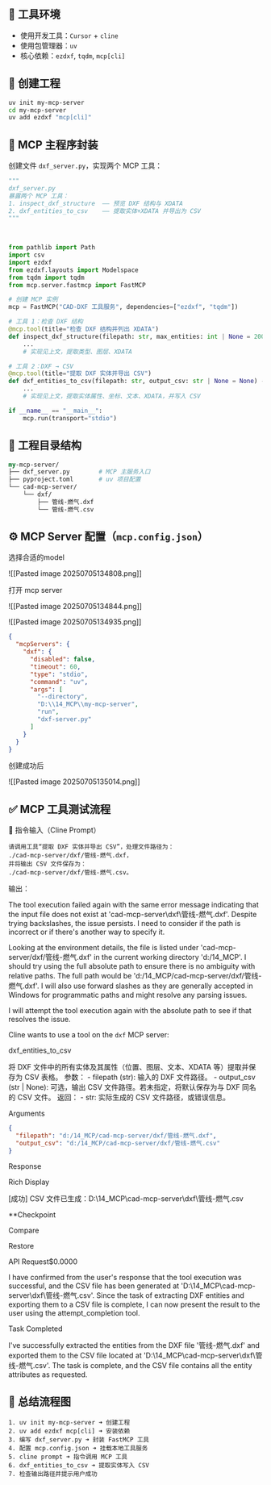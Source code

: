 ## 🔧 工具环境

- 使用开发工具：`Cursor` + `cline`
- 使用包管理器：`uv`
- 核心依赖：`ezdxf`, `tqdm`, `mcp[cli]`

## 🚀 创建工程

```bash
uv init my-mcp-server
cd my-mcp-server
uv add ezdxf "mcp[cli]"
```

## 🧠 MCP 主程序封装

创建文件 `dxf_server.py`，实现两个 MCP 工具：

``` python
"""
dxf_server.py
暴露两个 MCP 工具：
1. inspect_dxf_structure  —— 预览 DXF 结构与 XDATA
2. dxf_entities_to_csv    —— 提取实体+XDATA 并导出为 CSV
"""

  

from pathlib import Path
import csv
import ezdxf
from ezdxf.layouts import Modelspace
from tqdm import tqdm
from mcp.server.fastmcp import FastMCP

# 创建 MCP 实例
mcp = FastMCP("CAD-DXF 工具服务", dependencies=["ezdxf", "tqdm"])

# 工具 1：检查 DXF 结构
@mcp.tool(title="检查 DXF 结构并列出 XDATA")
def inspect_dxf_structure(filepath: str, max_entities: int | None = 200) -> list[str]:
    ...
    # 实现见上文，提取类型、图层、XDATA

# 工具 2：DXF → CSV
@mcp.tool(title="提取 DXF 实体并导出 CSV")
def dxf_entities_to_csv(filepath: str, output_csv: str | None = None) -> str:
    ...
    # 实现见上文，提取实体属性、坐标、文本、XDATA，并写入 CSV

if __name__ == "__main__":
    mcp.run(transport="stdio")

```

##  📁 工程目录结构

```perl
my-mcp-server/
├── dxf_server.py        # MCP 主服务入口
├── pyproject.toml       # uv 项目配置
└── cad-mcp-server/
    └── dxf/
        ├── 管线-燃气.dxf
        └── 管线-燃气.csv
```

## ⚙️ MCP Server 配置（`mcp.config.json`）

选择合适的model

![[Pasted image 20250705134808.png]]

打开 mcp server

![[Pasted image 20250705134844.png]]

![[Pasted image 20250705134935.png]]



```json
{
  "mcpServers": {
    "dxf": {
      "disabled": false,
      "timeout": 60,
      "type": "stdio",
      "command": "uv",
      "args": [
        "--directory",
        "D:\\14_MCP\\my-mcp-server",
        "run",
        "dxf-server.py"
      ]
    }
  }
}
```

创建成功后

![[Pasted image 20250705135014.png]]

## ✅ MCP 工具测试流程

💬 指令输入（Cline Prompt）

``` prompt
请调用工具“提取 DXF 实体并导出 CSV”，处理文件路径为：
./cad-mcp-server/dxf/管线-燃气.dxf，
并将输出 CSV 文件保存为：
./cad-mcp-server/dxf/管线-燃气.csv。
```

输出：

The tool execution failed again with the same error message indicating that the input file does not exist at 'cad-mcp-server\dxf\管线-燃气.dxf'. Despite trying backslashes, the issue persists. I need to consider if the path is incorrect or if there's another way to specify it.

Looking at the environment details, the file is listed under 'cad-mcp-server/dxf/管线-燃气.dxf' in the current working directory 'd:/14_MCP'. I should try using the full absolute path to ensure there is no ambiguity with relative paths. The full path would be 'd:/14_MCP/cad-mcp-server/dxf/管线-燃气.dxf'. I will also use forward slashes as they are generally accepted in Windows for programmatic paths and might resolve any parsing issues.

I will attempt the tool execution again with the absolute path to see if that resolves the issue.

Cline wants to use a tool on the `dxf` MCP server:

dxf_entities_to_csv

将 DXF 文件中的所有实体及其属性（位置、图层、文本、XDATA 等）提取并保存为 CSV 表格。 参数： - filepath (str): 输入的 DXF 文件路径。 - output_csv (str | None): 可选，输出 CSV 文件路径。若未指定，将默认保存为与 DXF 同名的 CSV 文件。 返回： - str: 实际生成的 CSV 文件路径，或错误信息。

Arguments

```json
{
  "filepath": "d:/14_MCP/cad-mcp-server/dxf/管线-燃气.dxf",
  "output_csv": "d:/14_MCP/cad-mcp-server/dxf/管线-燃气.csv"
}
```

Response

Rich Display

[成功] CSV 文件已生成：D:\14_MCP\cad-mcp-server\dxf\管线-燃气.csv

**Checkpoint

Compare

Restore

API Request$0.0000

I have confirmed from the user's response that the tool execution was successful, and the CSV file has been generated at 'D:\14_MCP\cad-mcp-server\dxf\管线-燃气.csv'. Since the task of extracting DXF entities and exporting them to a CSV file is complete, I can now present the result to the user using the attempt_completion tool.

Task Completed

I've successfully extracted the entities from the DXF file '管线-燃气.dxf' and exported them to the CSV file located at 'D:\14_MCP\cad-mcp-server\dxf\管线-燃气.csv'. The task is complete, and the CSV file contains all the entity attributes as requested.

## 🔁 总结流程图

```
1. uv init my-mcp-server ➜ 创建工程
2. uv add ezdxf mcp[cli] ➜ 安装依赖
3. 编写 dxf_server.py ➜ 封装 FastMCP 工具
4. 配置 mcp.config.json ➜ 挂载本地工具服务
5. cline prompt ➜ 指令调用 MCP 工具
6. dxf_entities_to_csv ➜ 提取实体写入 CSV
7. 检查输出路径并提示用户成功
```